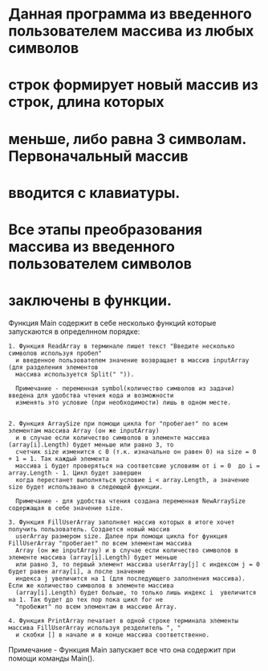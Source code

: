 # Данная программа из введенного пользователем массива из любых символов
# строк формирует новый массив из строк, длина которых
# меньше, либо равна 3 символам. Первоначальный массив 
# вводится с клавиатуры.

# Все этапы преобразования массива из введенного пользователем символов
# заключены в функции.

Функция Main содержит в себе несколько функций которые запускаются в определнном порядке:

	1. Функция ReadArray в терминале пишет текст "Введите несколько символов используя пробел" 
	  и введенное пользователем значение возвращает в массив inputArray (для разделения элементов
	  массива используется Split(" ")).
	
	  Примечание - переменная symbol(количество символов из задачи) введена для удобства чтения кода и возможности 
	  изменять это условие (при необходимости) лишь в одном месте.
	

	2. Функция ArraySize при помощи цикла for "пробегает" по всем элементам массива Array (он же inputArray)
	  и в случае если количество символов в элементе массива (array[i].Length) будет меньше или равно 3, то
	  счетчик size изменится с 0 (т.к. изначально он равен 0) на size = 0 + 1 = 1. Так каждый элемента
	  массива i будет проверяться на соответсвие условиям от i = 0  до i = array.Length - 1. Цикл будет завершен
	  когда перестанет выполняться условие i < array.Length, а значение size будет использвано в следеющей функции.
	  
	  Примечание - для удобства чтения создана переменная NewArraySize содержащая в себе значение size.

	3. Функция FillUserArray заполняет массив которых в итоге хочет получить пользователь. Создается новый массив
	  userArray размером size. Далее при помощи цикла for функция FillUserArray "пробегает" по всем элементам массива 
	  Array (он же inputArray) и в случае если количество символов в элементе массива (array[i].Length) будет меньше
	  или равно 3, то первый элемент массива userArray[j] с индексом j = 0 будет равен array[i], а после значение 
	  индекса j увеличится на 1 (для последующего заполнения массива). Если же количество символов в элементе массива
	  (array[i].Length) будет больше, то только лишь индекс i  увеличится на 1. Так будет до тех пор пока цикл for не 
	  "пробежит" по всем элементам в массиве Array.
	
	4. Функция PrintArray печатает в одной строке терминала элементы массива FillUserArray используя резделитель ", " 
	  и скобки [] в начале и в конце массива соответственно.
	 
 Примечание - Функция Main запускает все что она содержит при помощи команды Main().